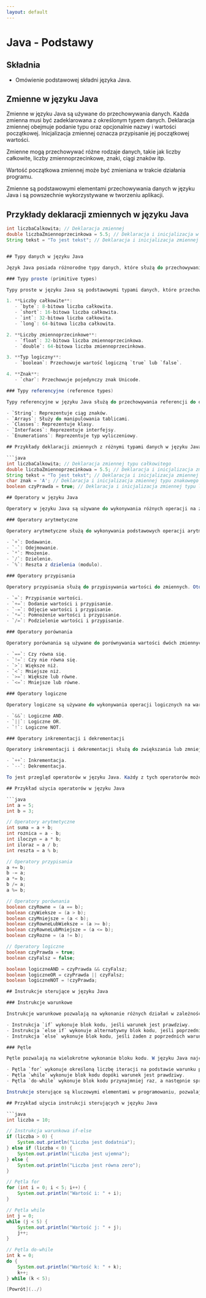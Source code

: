 ```yaml
---
layout: default
---
```


# Java - Podstawy

## Składnia
- Omówienie podstawowej składni języka Java.

## Zmienne w języku Java

Zmienne w języku Java są używane do przechowywania danych. Każda zmienna musi być zadeklarowana z określonym typem danych. Deklaracja zmiennej obejmuje podanie typu oraz opcjonalnie nazwy i wartości początkowej. Inicjalizacja zmiennej oznacza przypisanie jej początkowej wartości.

Zmienne mogą przechowywać różne rodzaje danych, takie jak liczby całkowite, liczby zmiennoprzecinkowe, znaki, ciągi znaków itp.

Wartość początkowa zmiennej może być zmieniana w trakcie działania programu.

Zmienne są podstawowymi elementami przechowywania danych w języku Java i są powszechnie wykorzystywane w tworzeniu aplikacji.

## Przykłady deklaracji zmiennych w języku Java

```java
int liczbaCalkowita; // Deklaracja zmiennej
double liczbaZmiennoprzecinkowa = 5.5; // Deklaracja i inicjalizacja w jednym kroku
String tekst = "To jest tekst"; // Deklaracja i inicjalizacja zmiennej typu String


## Typy danych w języku Java

Język Java posiada różnorodne typy danych, które służą do przechowywania różnych rodzajów informacji. Typy te można podzielić na dwa główne rodzaje: **typy proste** (primitive types) i **typy referencyjne** (reference types).

### Typy proste (primitive types)

Typy proste w języku Java są podstawowymi typami danych, które przechowują wartości bezpośrednio. Są one dzielone na kilka podstawowych kategorii:

1. **Liczby całkowite**:
   - `byte`: 8-bitowa liczba całkowita.
   - `short`: 16-bitowa liczba całkowita.
   - `int`: 32-bitowa liczba całkowita.
   - `long`: 64-bitowa liczba całkowita.

2. **Liczby zmiennoprzecinkowe**:
   - `float`: 32-bitowa liczba zmiennoprzecinkowa.
   - `double`: 64-bitowa liczba zmiennoprzecinkowa.

3. **Typ logiczny**:
   - `boolean`: Przechowuje wartość logiczną `true` lub `false`.

4. **Znak**:
   - `char`: Przechowuje pojedynczy znak Unicode.

### Typy referencyjne (reference types)

Typy referencyjne w języku Java służą do przechowywania referencji do obiektów. Są one używane do tworzenia złożonych struktur danych i obiektów. Niektóre z najczęściej używanych typów referencyjnych to:

- `String`: Reprezentuje ciąg znaków.
- `Arrays`: Służy do manipulowania tablicami.
- `Classes`: Reprezentuje klasy.
- `Interfaces`: Reprezentuje interfejsy.
- `Enumerations`: Reprezentuje typ wyliczeniowy.

## Przykłady deklaracji zmiennych z różnymi typami danych w języku Java

```java
int liczbaCalkowita; // Deklaracja zmiennej typu całkowitego
double liczbaZmiennoprzecinkowa = 5.5; // Deklaracja i inicjalizacja zmiennej typu zmiennoprzecinkowego
String tekst = "To jest tekst"; // Deklaracja i inicjalizacja zmiennej typu String
char znak = 'A'; // Deklaracja i inicjalizacja zmiennej typu znakowego
boolean czyPrawda = true; // Deklaracja i inicjalizacja zmiennej typu logicznego

## Operatory w języku Java

Operatory w języku Java są używane do wykonywania różnych operacji na zmiennych i wartościach. Istnieje kilka rodzajów operatorów, z których każdy ma swoje specyficzne zastosowanie.

### Operatory arytmetyczne

Operatory arytmetyczne służą do wykonywania podstawowych operacji arytmetycznych na liczbach. Oto lista operatorów arytmetycznych w języku Java:

- `+`: Dodawanie.
- `-`: Odejmowanie.
- `*`: Mnożenie.
- `/`: Dzielenie.
- `%`: Reszta z dzielenia (modulo).

### Operatory przypisania

Operatory przypisania służą do przypisywania wartości do zmiennych. Oto lista operatorów przypisania w języku Java:

- `=`: Przypisanie wartości.
- `+=`: Dodanie wartości i przypisanie.
- `-=`: Odjęcie wartości i przypisanie.
- `*=`: Pomnożenie wartości i przypisanie.
- `/=`: Podzielenie wartości i przypisanie.

### Operatory porównania

Operatory porównania są używane do porównywania wartości dwóch zmiennych. Oto lista operatorów porównania w języku Java:

- `==`: Czy równa się.
- `!=`: Czy nie równa się.
- `>`: Większe niż.
- `<`: Mniejsze niż.
- `>=`: Większe lub równe.
- `<=`: Mniejsze lub równe.

### Operatory logiczne

Operatory logiczne są używane do wykonywania operacji logicznych na wartościach logicznych. Oto lista operatorów logicznych w języku Java:

- `&&`: Logiczne AND.
- `||`: Logiczne OR.
- `!`: Logiczne NOT.

### Operatory inkrementacji i dekrementacji

Operatory inkrementacji i dekrementacji służą do zwiększania lub zmniejszania wartości zmiennej o jeden. Oto lista operatorów inkrementacji i dekrementacji w języku Java:

- `++`: Inkrementacja.
- `--`: Dekrementacja.

To jest przegląd operatorów w języku Java. Każdy z tych operatorów może być używany w różnych kontekstach programistycznych do wykonania określonych operacji.

## Przykład użycia operatorów w języku Java

```java
int a = 5;
int b = 3;

// Operatory arytmetyczne
int suma = a + b;
int roznica = a - b;
int iloczyn = a * b;
int iloraz = a / b;
int reszta = a % b;

// Operatory przypisania
a += b;
b -= a;
a *= b;
b /= a;
a %= b;

// Operatory porównania
boolean czyRowne = (a == b);
boolean czyWieksze = (a > b);
boolean czyMniejsze = (a < b);
boolean czyRowneLubWieksze = (a >= b);
boolean czyRowneLubMniejsze = (a <= b);
boolean czyRozne = (a != b);

// Operatory logiczne
boolean czyPrawda = true;
boolean czyFalsz = false;

boolean logiczneAND = czyPrawda && czyFalsz;
boolean logiczneOR = czyPrawda || czyFalsz;
boolean logiczneNOT = !czyPrawda;

## Instrukcje sterujące w języku Java

### Instrukcje warunkowe

Instrukcje warunkowe pozwalają na wykonanie różnych działań w zależności od warunków logicznych. W języku Java najczęściej używane są instrukcje `if`, `else if` i `else`.

- Instrukcja `if` wykonuje blok kodu, jeśli warunek jest prawdziwy.
- Instrukcja `else if` wykonuje alternatywny blok kodu, jeśli poprzedni warunek jest fałszywy i obecny warunek jest prawdziwy.
- Instrukcja `else` wykonuje blok kodu, jeśli żaden z poprzednich warunków nie jest prawdziwy.

### Pętle

Pętle pozwalają na wielokrotne wykonanie bloku kodu. W języku Java najczęściej używane są pętle `for`, `while` i `do-while`.

- Pętla `for` wykonuje określoną liczbę iteracji na podstawie warunku początkowego, warunku zakończenia i inkrementacji/dekrementacji.
- Pętla `while` wykonuje blok kodu dopóki warunek jest prawdziwy.
- Pętla `do-while` wykonuje blok kodu przynajmniej raz, a następnie sprawdza warunek.

Instrukcje sterujące są kluczowymi elementami w programowaniu, pozwalającymi na kontrolowanie przepływu wykonania programu i umożliwiającymi tworzenie bardziej elastycznych i dynamicznych aplikacji.

## Przykład użycia instrukcji sterujących w języku Java

```java
int liczba = 10;

// Instrukcja warunkowa if-else
if (liczba > 0) {
    System.out.println("Liczba jest dodatnia");
} else if (liczba < 0) {
    System.out.println("Liczba jest ujemna");
} else {
    System.out.println("Liczba jest równa zero");
}

// Pętla for
for (int i = 0; i < 5; i++) {
    System.out.println("Wartość i: " + i);
}

// Pętla while
int j = 0;
while (j < 5) {
    System.out.println("Wartość j: " + j);
    j++;
}

// Pętla do-while
int k = 0;
do {
    System.out.println("Wartość k: " + k);
    k++;
} while (k < 5);

[Powrót](../)
